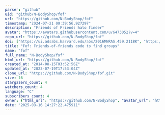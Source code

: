 ```yaml
---
parser: "github"
uid: "github/N-BodyShop/fof"
url: "https://github.com/N-BodyShop/fof"
timestamp: "2024-07-21 00:39:56.927297"
description: "Friends of Friends halo finder"
avatar: "https://avatars.githubusercontent.com/u/6473052?v=4"
repo_url: "https://github.com/N-BodyShop/fof"
doi: ["https://ui.adsabs.harvard.edu/abs/2016MNRAS.459.2118K", "https://ui.adsabs.harvard.edu/abs/2024ascl.soft07012N/abstract"]
title: "Fof: Friends-of-friends code to find groups"
name: "fof"
full_name: "N-BodyShop/fof"
html_url: "https://github.com/N-BodyShop/fof"
created_at: "2014-08-15T03:52:56Z"
updated_at: "2023-07-19T17:53:04Z"
clone_url: "https://github.com/N-BodyShop/fof.git"
size: 16
stargazers_count: 4
watchers_count: 4
language: "C"
subscribers_count: 4
owner: {"html_url": "https://github.com/N-BodyShop", "avatar_url": "https://avatars.githubusercontent.com/u/6473052?v=4", "login": "N-BodyShop", "type": "Organization"}
date: "2025-08-16 14:27:22.475911"
---
```

